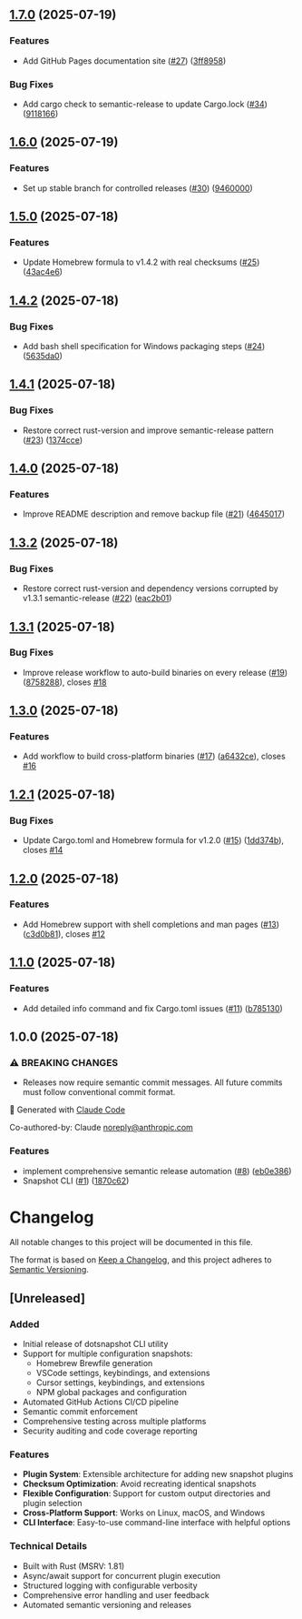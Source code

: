 ## [1.7.0](https://github.com/tomerlichtash/dotsnapshot/compare/v1.6.0...v1.7.0) (2025-07-19)

### Features

* Add GitHub Pages documentation site ([#27](https://github.com/tomerlichtash/dotsnapshot/issues/27)) ([3ff8958](https://github.com/tomerlichtash/dotsnapshot/commit/3ff89582adbc9cedfc0b2130e41ab70b46502bd9))

### Bug Fixes

* Add cargo check to semantic-release to update Cargo.lock ([#34](https://github.com/tomerlichtash/dotsnapshot/issues/34)) ([9118166](https://github.com/tomerlichtash/dotsnapshot/commit/9118166523e4f796a95aac8ae881818bc94860bb))

## [1.6.0](https://github.com/tomerlichtash/dotsnapshot/compare/v1.5.0...v1.6.0) (2025-07-19)

### Features

* Set up stable branch for controlled releases ([#30](https://github.com/tomerlichtash/dotsnapshot/issues/30)) ([9460000](https://github.com/tomerlichtash/dotsnapshot/commit/94600009129a4cde54c2b4ced1a9486e800e34fe))

## [1.5.0](https://github.com/tomerlichtash/dotsnapshot/compare/v1.4.2...v1.5.0) (2025-07-18)

### Features

* Update Homebrew formula to v1.4.2 with real checksums ([#25](https://github.com/tomerlichtash/dotsnapshot/issues/25)) ([43ac4e6](https://github.com/tomerlichtash/dotsnapshot/commit/43ac4e604a85552704701374226d1fa1627b795c))

## [1.4.2](https://github.com/tomerlichtash/dotsnapshot/compare/v1.4.1...v1.4.2) (2025-07-18)

### Bug Fixes

* Add bash shell specification for Windows packaging steps ([#24](https://github.com/tomerlichtash/dotsnapshot/issues/24)) ([5635da0](https://github.com/tomerlichtash/dotsnapshot/commit/5635da0eef3081d5d3d0be37045a95090b36fe47))

## [1.4.1](https://github.com/tomerlichtash/dotsnapshot/compare/v1.4.0...v1.4.1) (2025-07-18)

### Bug Fixes

* Restore correct rust-version and improve semantic-release pattern ([#23](https://github.com/tomerlichtash/dotsnapshot/issues/23)) ([1374cce](https://github.com/tomerlichtash/dotsnapshot/commit/1374cceeff7b936cdb46f7d5fca3b88ca687174b))

## [1.4.0](https://github.com/tomerlichtash/dotsnapshot/compare/v1.3.2...v1.4.0) (2025-07-18)

### Features

* Improve README description and remove backup file ([#21](https://github.com/tomerlichtash/dotsnapshot/issues/21)) ([4645017](https://github.com/tomerlichtash/dotsnapshot/commit/464501725926b8dd286ca09b288ad9d55e46a4d2))

## [1.3.2](https://github.com/tomerlichtash/dotsnapshot/compare/v1.3.1...v1.3.2) (2025-07-18)

### Bug Fixes

* Restore correct rust-version and dependency versions corrupted by v1.3.1 semantic-release ([#22](https://github.com/tomerlichtash/dotsnapshot/issues/22)) ([eac2b01](https://github.com/tomerlichtash/dotsnapshot/commit/eac2b010bd581743a89b39ec318faaff601ec691))

## [1.3.1](https://github.com/tomerlichtash/dotsnapshot/compare/v1.3.0...v1.3.1) (2025-07-18)

### Bug Fixes

* Improve release workflow to auto-build binaries on every release ([#19](https://github.com/tomerlichtash/dotsnapshot/issues/19)) ([8758288](https://github.com/tomerlichtash/dotsnapshot/commit/875828857ae1579f6e69517ec6e9fca315b8d0ec)), closes [#18](https://github.com/tomerlichtash/dotsnapshot/issues/18)

## [1.3.0](https://github.com/tomerlichtash/dotsnapshot/compare/v1.2.1...v1.3.0) (2025-07-18)

### Features

* Add workflow to build cross-platform binaries ([#17](https://github.com/tomerlichtash/dotsnapshot/issues/17)) ([a6432ce](https://github.com/tomerlichtash/dotsnapshot/commit/a6432ceff2a5d5affacc90fff3025de12dccea4f)), closes [#16](https://github.com/tomerlichtash/dotsnapshot/issues/16)

## [1.2.1](https://github.com/tomerlichtash/dotsnapshot/compare/v1.2.0...v1.2.1) (2025-07-18)

### Bug Fixes

* Update Cargo.toml and Homebrew formula for v1.2.0 ([#15](https://github.com/tomerlichtash/dotsnapshot/issues/15)) ([1dd374b](https://github.com/tomerlichtash/dotsnapshot/commit/1dd374b7aa95feca177f8fd2489b586c431e3c58)), closes [#14](https://github.com/tomerlichtash/dotsnapshot/issues/14)

## [1.2.0](https://github.com/tomerlichtash/dotsnapshot/compare/v1.1.0...v1.2.0) (2025-07-18)

### Features

* Add Homebrew support with shell completions and man pages ([#13](https://github.com/tomerlichtash/dotsnapshot/issues/13)) ([c3d0b81](https://github.com/tomerlichtash/dotsnapshot/commit/c3d0b813357655ec4899c93df6ad6eda5bbf27b8)), closes [#12](https://github.com/tomerlichtash/dotsnapshot/issues/12)

## [1.1.0](https://github.com/tomerlichtash/dotsnapshot/compare/v1.0.0...v1.1.0) (2025-07-18)

### Features

* Add detailed info command and fix Cargo.toml issues ([#11](https://github.com/tomerlichtash/dotsnapshot/issues/11)) ([b785130](https://github.com/tomerlichtash/dotsnapshot/commit/b785130a117293a94b24a38b2a845fd19c7a8477))

## 1.0.0 (2025-07-18)

### ⚠ BREAKING CHANGES

* Releases now require semantic commit messages.
All future commits must follow conventional commit format.

🤖 Generated with [Claude Code](https://claude.ai/code)

Co-authored-by: Claude <noreply@anthropic.com>

### Features

* implement comprehensive semantic release automation ([#8](https://github.com/tomerlichtash/dotsnapshot/issues/8)) ([eb0e386](https://github.com/tomerlichtash/dotsnapshot/commit/eb0e386fcab7be8a5c7ea64dae46f8ef1d3bd5f0))
* Snapshot CLI ([#1](https://github.com/tomerlichtash/dotsnapshot/issues/1)) ([1870c62](https://github.com/tomerlichtash/dotsnapshot/commit/1870c62c4aa7cc156233c772d79a2afefd9905e3))

# Changelog

All notable changes to this project will be documented in this file.

The format is based on [Keep a Changelog](https://keepachangelog.com/en/1.0.0/),
and this project adheres to [Semantic Versioning](https://semver.org/spec/v2.0.0.html).

## [Unreleased]

### Added
- Initial release of dotsnapshot CLI utility
- Support for multiple configuration snapshots:
  - Homebrew Brewfile generation
  - VSCode settings, keybindings, and extensions
  - Cursor settings, keybindings, and extensions  
  - NPM global packages and configuration
- Automated GitHub Actions CI/CD pipeline
- Semantic commit enforcement
- Comprehensive testing across multiple platforms
- Security auditing and code coverage reporting

### Features
- **Plugin System**: Extensible architecture for adding new snapshot plugins
- **Checksum Optimization**: Avoid recreating identical snapshots
- **Flexible Configuration**: Support for custom output directories and plugin selection
- **Cross-Platform Support**: Works on Linux, macOS, and Windows
- **CLI Interface**: Easy-to-use command-line interface with helpful options

### Technical Details
- Built with Rust (MSRV: 1.81)
- Async/await support for concurrent plugin execution
- Structured logging with configurable verbosity
- Comprehensive error handling and user feedback
- Automated semantic versioning and releases
